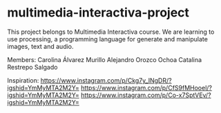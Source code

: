# multimedia-interactiva-project
This project belongs to Multimedia Interactiva course. We are learning to use processing, a programming language for generate and manipulate images, text and audio.

Members:
Carolina Álvarez Murillo
Alejandro Orozco Ochoa
Catalina Restrepo Salgado

Inspiration:
https://www.instagram.com/p/Ckg7y_INgDR/?igshid=YmMyMTA2M2Y=
https://www.instagram.com/p/CfS9fMHooel/?igshid=YmMyMTA2M2Y=
https://www.instagram.com/p/Co-x7SptVEv/?igshid=YmMyMTA2M2Y=

